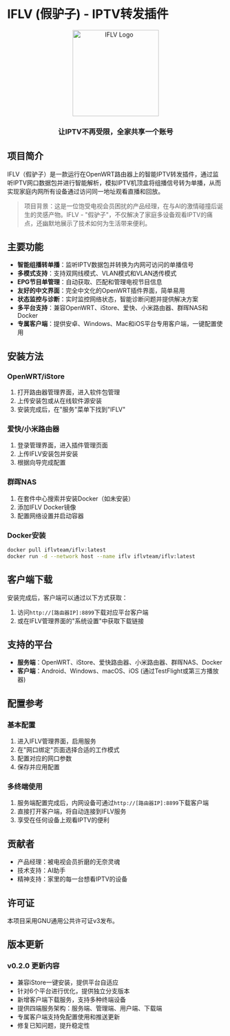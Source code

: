 # IFLV (假驴子) - IPTV转发插件

<div align="center">
  <img src="assets/logo.png" alt="IFLV Logo" width="200"/>
  <h3>让IPTV不再受限，全家共享一个账号</h3>
</div>

## 项目简介

IFLV（假驴子）是一款运行在OpenWRT路由器上的智能IPTV转发插件，通过监听IPTV网口数据包并进行智能解析，模拟IPTV机顶盒将组播信号转为单播，从而实现家庭内网所有设备通过访问同一地址观看直播和回放。

> 项目背景：这是一位饱受电视会员困扰的产品经理，在与AI的激情碰撞后诞生的灵感产物。IFLV - "假驴子"，不仅解决了家庭多设备观看IPTV的痛点，还幽默地展示了技术如何为生活带来便利。

## 主要功能

- **智能组播转单播**：监听IPTV数据包并转换为内网可访问的单播信号
- **多模式支持**：支持双网线模式、VLAN模式和VLAN透传模式
- **EPG节目单管理**：自动获取、匹配和管理电视节目信息
- **友好的中文界面**：完全中文化的OpenWRT插件界面，简单易用
- **状态监控与诊断**：实时监控网络状态，智能诊断问题并提供解决方案
- **多平台支持**：兼容OpenWRT、iStore、爱快、小米路由器、群晖NAS和Docker
- **专属客户端**：提供安卓、Windows、Mac和iOS平台专用客户端，一键配置使用

## 安装方法

### OpenWRT/iStore
1. 打开路由器管理界面，进入软件包管理
2. 上传安装包或从在线软件源安装
3. 安装完成后，在"服务"菜单下找到"IFLV"

### 爱快/小米路由器
1. 登录管理界面，进入插件管理页面
2. 上传IFLV安装包并安装
3. 根据向导完成配置

### 群晖NAS
1. 在套件中心搜索并安装Docker（如未安装）
2. 添加IFLV Docker镜像
3. 配置网络设置并启动容器

### Docker安装
```bash
docker pull iflvteam/iflv:latest
docker run -d --network host --name iflv iflvteam/iflv:latest
```

## 客户端下载

安装完成后，客户端可以通过以下方式获取：
1. 访问`http://[路由器IP]:8899`下载对应平台客户端
2. 或在IFLV管理界面的"系统设置"中获取下载链接

## 支持的平台

- **服务端**：OpenWRT、iStore、爱快路由器、小米路由器、群晖NAS、Docker
- **客户端**：Android、Windows、macOS、iOS (通过TestFlight或第三方播放器)

## 配置参考

### 基本配置
1. 进入IFLV管理界面，启用服务
2. 在"网口绑定"页面选择合适的工作模式
3. 配置对应的网口参数
4. 保存并应用配置

### 多终端使用
1. 服务端配置完成后，内网设备可通过`http://[路由器IP]:8899`下载客户端
2. 直接打开客户端，将自动连接到IFLV服务
3. 享受在任何设备上观看IPTV的便利

## 贡献者

- 产品经理：被电视会员折磨的无奈灵魂
- 技术支持：AI助手
- 精神支持：家里的每一台想看IPTV的设备

## 许可证

本项目采用GNU通用公共许可证v3发布。

## 版本更新

### v0.2.0 更新内容
- 兼容iStore一键安装，提供平台自适应
- 针对6个平台进行优化，提供独立分支版本
- 新增客户端下载服务，支持多种终端设备
- 提供四端服务架构：服务端、管理端、用户端、下载端
- 专属客户端支持免配置使用和推送更新
- 修复已知问题，提升稳定性

